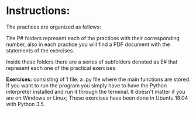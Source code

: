 # Instructions:
The practices are organized as follows:

The P# folders represent each of the practices with their corresponding number, also in each practice you will find a PDF document with the statements of the exercises.

Inside these folders there are a series of subfolders denoted as E# that represent each one of the practical exercises.

**Exercises:** consisting of 1 file: a .py file where the main functions are stored. If you want to run the program you simply have to have the Python interpreter installed and run it through the terminal. It doesn't matter if you are on Windows or Linux; These exercises have been done in Ubuntu 18.04 with Python 3.5.
